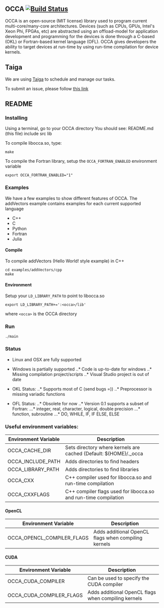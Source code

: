 <a name="OCCA"></a>
## OCCA [![Build Status](https://travis-ci.org/libocca/occa.svg?branch=master)](https://travis-ci.org/libocca/occa)

OCCA is an open-source (MIT license) library used to program current multi-core/many-core architectures.
Devices (such as CPUs, GPUs, Intel's Xeon Phi, FPGAs, etc) are abstracted using an offload-model for application development and programming for the devices is done through a C-based (OKL) or Fortran-based kernel language (OFL).
OCCA gives developers the ability to target devices at run-time by using run-time compilation for device kernels.

<a name="Taiga"></a>
## Taiga

We are using <a href="https://tree.taiga.io/project/dsm5-occa/kanban">Taiga</a> to schedule and manage our tasks.

To submit an issue, please follow <a href="https://tree.taiga.io/project/dsm5-occa/issues?page=1">this link</a>

<a name="README"></a>
## README

### Installing

Using a terminal, go to your OCCA directory
You should see:
   README.md (this file)
   include
   src
   lib

To compile libocca.so, type:

```
make
```

To compile the Fortran library, setup the `OCCA_FORTRAN_ENABLED` environment variable

```
export OCCA_FORTRAN_ENABLED="1"
```

### Examples

We have a few examples to show different features of OCCA. The addVectors example contains examples for each current supported language

* C++
* C
* Python
* Fortran
* Julia

#### Compile
To compile addVectors (Hello World! style example) in C++

```
cd examples/addVectors/cpp
make
```

#### Environment
Setup your `LD_LIBRARY_PATH` to point to libocca.so

```
export LD_LIBRARY_PATH+=':<occa>/lib'
```
where `<occa>` is the OCCA directory

### Run
```
./main
```

### Status
* Linux and OSX are fully supported
* Windows is partially supported
..* Code is up-to-date for windows
..* Missing compilation project/scripts
..* Visual Studio project is out of date

* OKL Status:
..* Supports most of C (send bugs =))
..* Preprocessor is missing variadic functions

* OFL Status:
..* Obsolete for now
..* Version 0.1 supports a subset of Fortran:
...* integer, real, character, logical, double precision
...* function, subroutine
...* DO, WHILE, IF, IF ELSE, ELSE

### Useful environment variables:
| Environment Variable       | Description                                         |
|----------------------------|-----------------------------------------------------|
| OCCA_CACHE_DIR             | Sets directory where kernels are cached (Default: ${HOME}/._occa |
| OCCA_INCLUDE_PATH          | Adds directories to find headers |
| OCCA_LIBRARY_PATH          | Adds directories to find libraries |
| OCCA_CXX                   | C++ compiler used for libocca.so and run-time compilation |
| OCCA_CXXFLAGS              | C++ compiler flags used for libocca.so and run-time compilation |

#### OpenCL
| Environment Variable       | Description                                         |
|----------------------------|-----------------------------------------------------|
| OCCA_OPENCL_COMPILER_FLAGS | Adds additional OpenCL flags when compiling kernels |

#### CUDA
| Environment Variable       | Description                                         |
|----------------------------|-----------------------------------------------------|
| OCCA_CUDA_COMPILER         | Can be used to specify the CUDA compiler            |
| OCCA_CUDA_COMPILER_FLAGS   | Adds additional OpenCL flags when compiling kernels |
